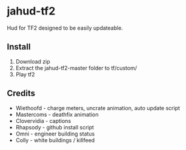 # jahud-tf2

Hud for TF2 designed to be easily updateable.

## Install

1. Download zip
2. Extract the jahud-tf2-master folder to tf/custom/
3. Play tf2

## Credits

* Wiethoofd - charge meters, uncrate animation, auto update script
* Mastercoms - deathfix animation
* Clovervidia - captions
* Rhapsody - github install script
* Omni - engineer building status
* Colly - white buildings / killfeed
